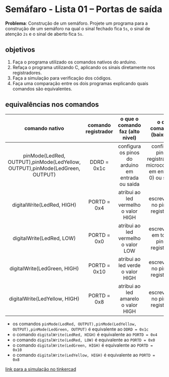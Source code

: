 # Semáfaro - Lista 01 – Portas de saída

**Problema**: Construção de um semáforo.
Projete um programa para a construção de um semáforo na qual o sinal fechado fica `5s`, o
sinal de atenção `2s` e o sinal de aberto fica `5s`.

## objetivos
1. Faça o programa utilizado os comandos nativos do arduino.
2. Refaça o programa utilizando C, aplicando os sinais diretamente nos registradores.
3. Faça a simulação para verificação dos códigos.
4. Faça uma comparação entre os dois programas explicando quais comandos são
equivalentes.

## equivalências nos comandos

|comando nativo| comando registrador| o que o comando faz (alto nivel)|o que o comando faz (baixo nivel)|
|:--:|:--:|:--:|:--:|
|pinMode(LedRed, OUTPUT),pinMode(LedYellow, OUTPUT),pinMode(LedGreen, OUTPUT)|DDRD = 0x1c| configura os pinos do arduino em entrada ou saida|configura os pinos do registrador D do microcontrolador em entrada(bit 0) ou saida(bit 1)|
|digitalWrite(LedRed, HIGH)|PORTD = 0x4| atribui ao led vermelho o valor HIGH| escreve o bit 1 no pino 2 do registrador D|
|digitalWrite(LedRed, LOW)|PORTD = 0x0| atribui ao led vermelho o valor LOW| escreve o bit 0 em todos os pinos do registrador D|
|digitalWrite(LedGreen, HIGH)|PORTD = 0x10|atribui ao led verde o valor HIGH| escreve o bit 1 no pino 4 do registrador D|
|digitalWrite(LedYellow, HIGH)|PORTD = 0x8|atribui ao led amarelo o valor HIGH| escreve o bit 1 no pino 3 do registrador D|

- os comandos `pinMode(LedRed, OUTPUT),pinMode(LedYellow, OUTPUT),pinMode(LedGreen, OUTPUT)` é equivalente ao `DDRD = 0x1c`
- o comando  `digitalWrite(LedRed, HIGH)` é equivalente ao `PORTD = 0x4`
- o comando `digitalWrite(LedRed, LOW)` é equivalente ao `PORTD = 0x0`
- o comando `digitalWrite(LedGreen, HIGH)` é equivalente ao `PORTD = 0x10`
- o comando `digitalWrite(LedYellow, HIGH)` é equivalente ao `PORTD = 0x8`

[link para a simulação no tinkercad](https://www.tinkercad.com/things/a3BAULm2WDz-semafaro-v2)
